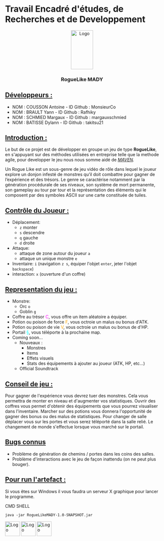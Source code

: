 # Travail Encadré d'études, de Recherches et de Developpement 

<p align="center">
  <a href="https://example.com/">
    <img src="https://i.imgur.com/cEn7FNa.png" alt="Logo" width=72 height=128>
  </a>

<h3 align="center">RogueLike MADY</h3>

## <u>Développeurs :</u>

- NOM : COUSSON Antoine - ID Github : MonsieurCo
- NOM : BRAULT Yann - ID Github : Rafhiky
- NOM : SCHMIED Margaux - ID Github : margauxschmied
- NOM : BATISSE Dylann - ID Github : takitsu21

## <u>Introduction :</u>

Le but de ce projet est de développer en groupe un jeu de type <b>RogueLike</b>, en s'appuyant sur des méthodes
utilisées en entreprise telle que la methode agile, pour developper le jeu nous nous somme aidé
de <i>[MAVEN](https://maven.apache.org/). </i>

Un Rogue Like est un sous-genre de jeu vidéo de rôle dans lequel le joueur explore un donjon infesté de monstres
qu’il doit combattre pour gagner de l’expérience et des trésors. Le genre se caractérise notamment par la génération
procédurale de ses niveaux, son système de mort permanente, son gameplay au tour par tour et la représentation des
éléments qui le composent par des symboles ASCII sur une carte constituée de tuiles.

## <u>Contrôle du Joueur :</u>

- Déplacement:
    - `z` monter
    - `s` descendre
    - `q` gauche
    - `d` droite
- Attaque:
    - attaque de zone autour du joueur `a`
    - attaque un unique monstre `e`
- Inventaire: `i` (navigation `z s`, équiper l'objet `enter`, jeter l'objet `backspace`)
- interaction: `x` (ouverture d'un coffre)

## <u>Representation du jeu :</u>

- Monstre:
    - Orc `o`
    - Goblin `g`
- Coffre au trésor <span style="color:magenta">C</span>, vous offre un item aléatoire a équiper.
- Potion ou poison de force <span style="color:orange">F</span>, vous octroie un malus ou bonus d'ATK.
- Potion ou poison de vie <span style="color:orange">V</span>, vous octroie un malus ou bonus de d'HP.
- Portail <span style="color:cyan">§</span>, vous téléporte à la prochaine map.
- Coming soon...
    - Nouveaux :
      - Monstres
      - Items
      - Effets visuels
      - Stats des équipements à ajouter au joueur (ATK, HP, etc...)
    - Official Soundtrack

## <u>Conseil de jeu :</u>

Pour gagner de l'expérience vous devrez tuer des monstres. Cela vous permettra de monter en niveau et d'augmenter vos statistiques.
Ouvrir des coffres vous permet d'obtenir des équipements que vous pourrez visualiser dans l'inventaire. Marcher sur
des potions vous donnera l'opportunité de gagner des bonus ou des malus de statistiques. Pour changer de salle déplacer vous sur les
portes et vous serez téléporté dans la salle relié. Le changement de monde s'effectue lorsque vous marché sur le
portail.

## <u>Bugs connus</u>

- Problème de génération de chemins / portes dans les coins des salles.
- Problème d'interactions avec le jeu de façon inattendu (on ne peut plus bouger).

## <u>Pour run l'artefact : </u>

Si vous êtes sur Windows il vous faudra un serveur X graphique pour lancer le programme.

CMD SHELL
```shell
java -jar RogueLikeMADY-1.0-SNAPSHOT.jar
```
<img src="https://i.imgur.com/d9cDliK.png" alt="Logo" width=48 height=48> <img src="https://i.imgur.com/fliRMaY.png" alt="Logo" width=48 height=48> <img src="https://i.imgur.com/zaCLOhf.png" alt="Logo" width=48 height=48>



